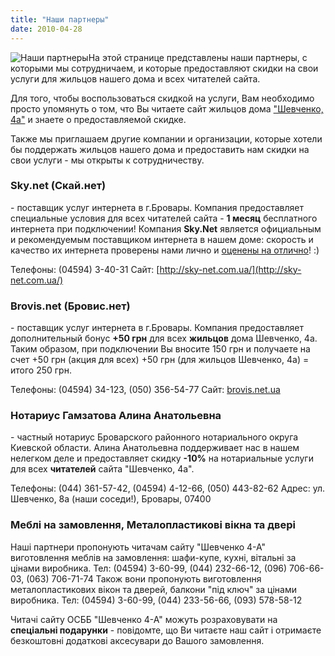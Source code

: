 ```yaml
---
title: "Наши партнеры"
date: 2010-04-28
---
```


![Наши партнеры](http://shevchenko4a.brovary.org/wp-content/uploads/2010/04/partners3.jpg "Наши партнеры")На этой странице представлены наши партнеры, с которыми мы сотрудничаем, и которые предоставляют скидки на свои услуги для жильцов нашего дома и всех читателей сайта.

Для того, чтобы воспользоваться скидкой на услуги, Вам необходимо просто упомянуть о том, что Вы читаете сайт жильцов дома ["Шевченко, 4а"](http://shevchenko4a.brovary.org/) и знаете о предоставляемой скидке.

Также мы приглашаем другие компании и организации, которые хотели бы поддержать жильцов нашего дома и предоставить нам скидки на свои услуги - мы открыты к сотрудничеству.

### Sky.net (Скай.нет)

\- поставщик услуг интернета в г.Бровары. Компания предоставляет специальные условия для всех читателей сайта - **1 месяц** бесплатного интернета при подключении! Компания **Sky.Net** является официальным и рекомендуемым поставщиком интернета в нашем доме: скорость и качество их интернета проверены нами лично и [оценены на отлично](http://shevchenko4a.brovary.org/skynet-vs-brovis/)! :)

Телефоны: (04594) 3-40-31 Сайт: [http://sky-net.com.ua/](http://sky-net.com.ua/)

### Brovis.net (Бровис.нет)

\- поставщик услуг интернета в г.Бровары. Компания предоставляет дополнительный бонус **+50 грн** для всех **жильцов** дома Шевченко, 4а. Таким образом, при подключении Вы вносите 150 грн и получаете на счет +50 грн (акция для всех) +50 грн (для жильцов Шевченко, 4а) = итого 250 грн.

Телефоны: (04594) 34-123, (050) 356-54-77 Сайт: [brovis.net.ua](http://brovis.net.ua)

### Нотариус Гамзатова Алина Анатольевна

\- частный нотариус Броварского районного нотариального округа Киевской области. Алина Анатольевна поддерживает нас в нашем нелегком деле и предоставляет скидку **\-10%** на нотариальные услуги для всех **читателей** сайта "Шевченко, 4а".

Телефоны: (044) 361-57-42, (04594) 4-12-66, (050) 443-82-62 Адрес: ул. Шевченко, 8а (наши соседи!), Бровары, 07400

### Меблі на замовлення, Металопластикові вікна та двері

Наші партнери пропонують читачам сайту "Шевченко 4-А" виготовлення меблів на замовлення: шафи-купе, кухні, вітальні за цінами виробника. Тел: (04594) 3-60-99, (044) 232-66-12, (096) 706-66-03, (063) 706-71-74 Також вони пропонують виготовлення металопластикових вікон та дверей, балкони "під ключ" за цінами виробника. Тел: (04594) 3-60-99, (044) 233-56-66, (093) 578-58-12

Читачі сайту ОСББ "Шевченко 4-А" можуть розраховувати на **спеціальні подарунки** - повідомте, що Ви читаєте наш сайт і отримаєте безкоштовні додаткові аксесувари до Вашого замовлення.
